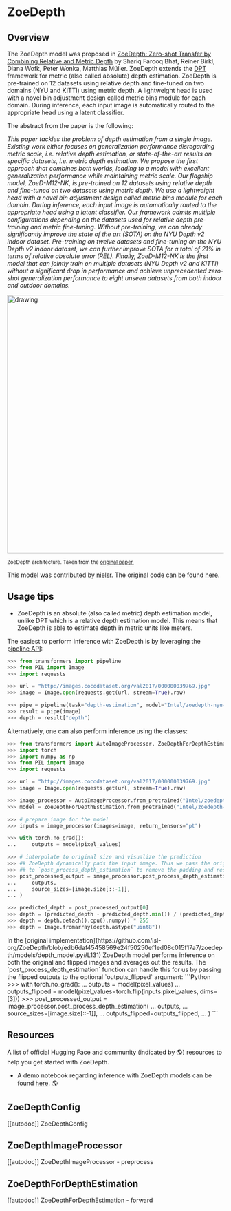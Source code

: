 <!--Copyright 2024 The HuggingFace Team. All rights reserved.

Licensed under the Apache License, Version 2.0 (the "License"); you may not use this file except in compliance with
the License. You may obtain a copy of the License at

http://www.apache.org/licenses/LICENSE-2.0

Unless required by applicable law or agreed to in writing, software distributed under the License is distributed on
an "AS IS" BASIS, WITHOUT WARRANTIES OR CONDITIONS OF ANY KIND, either express or implied. See the License for the
specific language governing permissions and limitations under the License.

⚠️ Note that this file is in Markdown but contain specific syntax for our doc-builder (similar to MDX) that may not be
rendered properly in your Markdown viewer.

-->

# ZoeDepth

## Overview

The ZoeDepth model was proposed in [ZoeDepth: Zero-shot Transfer by Combining Relative and Metric Depth](https://arxiv.org/abs/2302.12288) by Shariq Farooq Bhat, Reiner Birkl, Diana Wofk, Peter Wonka, Matthias Müller. ZoeDepth extends the [DPT](dpt) framework for metric (also called absolute) depth estimation. ZoeDepth is pre-trained on 12 datasets using relative depth and fine-tuned on two domains (NYU and KITTI) using metric depth. A lightweight head is used with a novel bin adjustment design called metric bins module for each domain. During inference, each input image is automatically routed to the appropriate head using a latent classifier.

The abstract from the paper is the following:

*This paper tackles the problem of depth estimation from a single image. Existing work either focuses on generalization performance disregarding metric scale, i.e. relative depth estimation, or state-of-the-art results on specific datasets, i.e. metric depth estimation. We propose the first approach that combines both worlds, leading to a model with excellent generalization performance while maintaining metric scale. Our flagship model, ZoeD-M12-NK, is pre-trained on 12 datasets using relative depth and fine-tuned on two datasets using metric depth. We use a lightweight head with a novel bin adjustment design called metric bins module for each domain. During inference, each input image is automatically routed to the appropriate head using a latent classifier. Our framework admits multiple configurations depending on the datasets used for relative depth pre-training and metric fine-tuning. Without pre-training, we can already significantly improve the state of the art (SOTA) on the NYU Depth v2 indoor dataset. Pre-training on twelve datasets and fine-tuning on the NYU Depth v2 indoor dataset, we can further improve SOTA for a total of 21% in terms of relative absolute error (REL). Finally, ZoeD-M12-NK is the first model that can jointly train on multiple datasets (NYU Depth v2 and KITTI) without a significant drop in performance and achieve unprecedented zero-shot generalization performance to eight unseen datasets from both indoor and outdoor domains.*

<img src="https://huggingface.co/datasets/huggingface/documentation-images/resolve/main/zoedepth_architecture_bis.png"
alt="drawing" width="600"/>

<small> ZoeDepth architecture. Taken from the <a href="https://arxiv.org/abs/2302.12288">original paper.</a> </small>

This model was contributed by [nielsr](https://huggingface.co/nielsr).
The original code can be found [here](https://github.com/isl-org/ZoeDepth).

## Usage tips

- ZoeDepth is an absolute (also called metric) depth estimation model, unlike DPT which is a relative depth estimation model. This means that ZoeDepth is able to estimate depth in metric units like meters.

The easiest to perform inference with ZoeDepth is by leveraging the [pipeline API](../main_classes/pipelines.md):

```python
>>> from transformers import pipeline
>>> from PIL import Image
>>> import requests

>>> url = "http://images.cocodataset.org/val2017/000000039769.jpg"
>>> image = Image.open(requests.get(url, stream=True).raw)

>>> pipe = pipeline(task="depth-estimation", model="Intel/zoedepth-nyu-kitti")
>>> result = pipe(image)
>>> depth = result["depth"]
```

Alternatively, one can also perform inference using the classes:

```python
>>> from transformers import AutoImageProcessor, ZoeDepthForDepthEstimation
>>> import torch
>>> import numpy as np
>>> from PIL import Image
>>> import requests

>>> url = "http://images.cocodataset.org/val2017/000000039769.jpg"
>>> image = Image.open(requests.get(url, stream=True).raw)

>>> image_processor = AutoImageProcessor.from_pretrained("Intel/zoedepth-nyu-kitti")
>>> model = ZoeDepthForDepthEstimation.from_pretrained("Intel/zoedepth-nyu-kitti")

>>> # prepare image for the model
>>> inputs = image_processor(images=image, return_tensors="pt")

>>> with torch.no_grad():   
...     outputs = model(pixel_values)

>>> # interpolate to original size and visualize the prediction
>>> ## ZoeDepth dynamically pads the input image. Thus we pass the original image size as argument
>>> ## to `post_process_depth_estimation` to remove the padding and resize to original dimensions.
>>> post_processed_output = image_processor.post_process_depth_estimation(
...     outputs,
...     source_sizes=[image.size[::-1]],
... )

>>> predicted_depth = post_processed_output[0]
>>> depth = (predicted_depth - predicted_depth.min()) / (predicted_depth.max() - predicted_depth.min())
>>> depth = depth.detach().cpu().numpy() * 255
>>> depth = Image.fromarray(depth.astype("uint8"))
```

<Tip>
In the [original implementation](https://github.com/isl-org/ZoeDepth/blob/edb6daf45458569e24f50250ef1ed08c015f17a7/zoedepth/models/depth_model.py#L131) ZoeDepth model performs inference on both the original and flipped images and averages out the results. The `post_process_depth_estimation` function can handle this for us by passing the flipped outputs to the optional `outputs_flipped` argument:
```Python
>>> with torch.no_grad():   
...     outputs = model(pixel_values)
...     outputs_flipped = model(pixel_values=torch.flip(inputs.pixel_values, dims=[3]))
>>> post_processed_output = image_processor.post_process_depth_estimation(
...     outputs,
...     source_sizes=[image.size[::-1]],
...     outputs_flipped=outputs_flipped,
... )
```
</Tip>

## Resources

A list of official Hugging Face and community (indicated by 🌎) resources to help you get started with ZoeDepth.

- A demo notebook regarding inference with ZoeDepth models can be found [here](https://github.com/NielsRogge/Transformers-Tutorials/tree/master/ZoeDepth). 🌎

## ZoeDepthConfig

[[autodoc]] ZoeDepthConfig

## ZoeDepthImageProcessor

[[autodoc]] ZoeDepthImageProcessor
    - preprocess

## ZoeDepthForDepthEstimation

[[autodoc]] ZoeDepthForDepthEstimation
    - forward